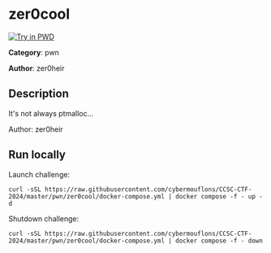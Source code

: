 # zer0cool

[![Try in PWD](https://raw.githubusercontent.com/play-with-docker/stacks/master/assets/images/button.png)](https://labs.play-with-docker.com/?stack=https://raw.githubusercontent.com/cybermouflons/CCSC-CTF-2024/master/pwn/zer0cool/docker-compose.yml)


**Category**: pwn

**Author**: zer0heir

## Description

It's not always ptmalloc...


Author: zer0heir



## Run locally

Launch challenge:
```
curl -sSL https://raw.githubusercontent.com/cybermouflons/CCSC-CTF-2024/master/pwn/zer0cool/docker-compose.yml | docker compose -f - up -d
```

Shutdown challenge:
```
curl -sSL https://raw.githubusercontent.com/cybermouflons/CCSC-CTF-2024/master/pwn/zer0cool/docker-compose.yml | docker compose -f - down
```
